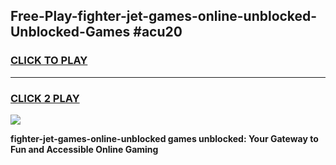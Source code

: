 
## Free-Play-fighter-jet-games-online-unblocked-Unblocked-Games #acu20
<h3>
<a href="https://news.freeplayer.one?title=fighter-jet-games-online-unblocked&ref=8M">CLICK TO PLAY</a></h3>
<hr>

<h3>
<a href="https://news.freeplayer.one?title=fighter-jet-games-online-unblocked&ref=8M">CLICK 2 PLAY</a>
  
</h3>

<a href="https://news.freeplayer.one?title=fighter-jet-games-online-unblocked&ref=8M"><img src="https://clearcache.store/games.png"></a>


**fighter-jet-games-online-unblocked games unblocked: Your Gateway to Fun and Accessible Online Gaming**
